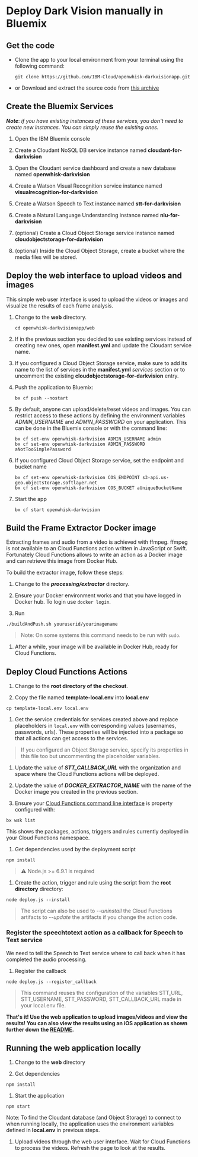 # Deploy Dark Vision manually in Bluemix

## Get the code

* Clone the app to your local environment from your terminal using the following command:

   ```
   git clone https://github.com/IBM-Cloud/openwhisk-darkvisionapp.git
   ```

* or Download and extract the source code from [this archive](https://github.com/IBM-Cloud/openwhisk-darkvisionapp/archive/master.zip)

## Create the Bluemix Services

***Note***: *if you have existing instances of these services, you don't need to create new instances.
You can simply reuse the existing ones.*

1. Open the IBM Bluemix console

1. Create a Cloudant NoSQL DB service instance named **cloudant-for-darkvision**

1. Open the Cloudant service dashboard and create a new database named **openwhisk-darkvision**

1. Create a Watson Visual Recognition service instance named **visualrecognition-for-darkvision**

1. Create a Watson Speech to Text instance named **stt-for-darkvision**

1. Create a Natural Language Understanding instance named **nlu-for-darkvision**

1. (optional) Create a Cloud Object Storage service instance named **cloudobjectstorage-for-darkvision**

1. (optional) Inside the Cloud Object Storage, create a bucket where the media files will be stored.

## Deploy the web interface to upload videos and images

This simple web user interface is used to upload the videos or images and
visualize the results of each frame analysis.

1. Change to the **web** directory.

   ```
   cd openwhisk-darkvisionapp/web
   ```

1. If in the previous section you decided to use existing services instead of creating new ones, open **manifest.yml** and update the Cloudant service name.

1. If you configured a Cloud Object Storage service, make sure to add its name to the list of services in the **manifest.yml** *services* section or to uncomment the existing **cloudobjectstorage-for-darkvision** entry.

1. Push the application to Bluemix:

   ```
   bx cf push --nostart
   ```

1. By default, anyone can upload/delete/reset videos and images. You can restrict access to these actions by defining the environment variables *ADMIN_USERNAME* and *ADMIN_PASSWORD* on your application. This can be done in the Bluemix console or with the command line:

   ```
   bx cf set-env openwhisk-darkvision ADMIN_USERNAME admin
   bx cf set-env openwhisk-darkvision ADMIN_PASSWORD aNotTooSimplePassword
   ```

1. If you configured Cloud Object Storage service, set the endpoint and bucket name

   ```
   bx cf set-env openwhisk-darkvision COS_ENDPOINT s3-api.us-geo.objectstorage.softlayer.net
   bx cf set-env openwhisk-darkvision COS_BUCKET aUniqueBucketName
   ```

1. Start the app

   ```
   bx cf start openwhisk-darkvision
   ```

## Build the Frame Extractor Docker image

Extracting frames and audio from a video is achieved with ffmpeg. ffmpeg is not available to an Cloud Functions action written in JavaScript or Swift. Fortunately Cloud Functions allows to write an action as a Docker image and can retrieve this image from Docker Hub.

To build the extractor image, follow these steps:

1. Change to the ***processing/extractor*** directory.

1. Ensure your Docker environment works and that you have logged in Docker hub. To login use `docker login`.

1. Run

  ```
  ./buildAndPush.sh youruserid/yourimagename
  ```
  > Note: On some systems this command needs to be run with `sudo`.

1. After a while, your image will be available in Docker Hub, ready for Cloud Functions.

## Deploy Cloud Functions Actions

1. Change to the **root directory of the checkout**.

1. Copy the file named **template-local.env** into **local.env**

  ```
  cp template-local.env local.env
  ```

1. Get the service credentials for services created above and replace placeholders in `local.env`
with corresponding values (usernames, passwords, urls). These properties will be injected into
a package so that all actions can get access to the services.

  > If you configured an Object Storage service, specify its properties in this file too but uncommenting the placeholder variables.

1. Update the value of ***STT_CALLBACK_URL*** with the organization and space where the Cloud Functions actions will be deployed.

1. Update the value of ***DOCKER_EXTRACTOR_NAME*** with the name of the Docker
image you created in the previous section.

1. Ensure your [Cloud Functions command line interface](https://console.bluemix.net/openwhisk/cli) is property configured with:

  ```
  bx wsk list
  ```

  This shows the packages, actions, triggers and rules currently deployed in your Cloud Functions namespace.

1. Get dependencies used by the deployment script

  ```
  npm install
  ```

  > :warning: Node.js >= 6.9.1 is required

1. Create the action, trigger and rule using the script from the **root directory** directory:

  ```
  node deploy.js --install
  ```

  > The script can also be used to *--uninstall* the Cloud Functions artifacts to
  *--update* the artifacts if you change the action code.

### Register the speechtotext action as a callback for Speech to Text service

We need to tell the Speech to Text service where to call back when it has completed the audio processing.

1. Register the callback

  ```
  node deploy.js --register_callback
  ```

  > This command reuses the configuration of the variables STT_URL, STT_USERNAME, STT_PASSWORD, STT_CALLBACK_URL made in your local.env file.

**That's it! Use the web application to upload images/videos and view the results! You can also view the results using an iOS application as shown further down the [README](./README.md).**

## Running the web application locally

1. Change to the **web** directory

1. Get dependencies

  ```
  npm install
  ```

1. Start the application

  ```
  npm start
  ```

  Note: To find the Cloudant database (and Object Storage) to connect to when running locally,
  the application uses the environment variables defined in **local.env** in previous steps.

1. Upload videos through the web user interface. Wait for Cloud Functions to process the videos.
Refresh the page to look at the results.
